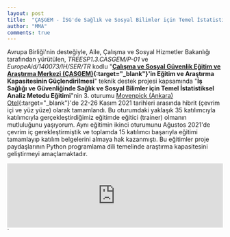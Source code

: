 ```yaml
---
layout: post
title:  "ÇAŞGEM - İSG'de Sağlık ve Sosyal Bilimler için Temel İstatistiksel Analiz Metodu Eğitimi"
author: "MMA"
comments: true
---
```


Avrupa Birliği'nin desteğiyle, Aile, Çalışma ve Sosyal Hizmetler Bakanlığı tarafından yürütülen, _TREESP1.3.CASGEM/P-01_ ve _EuropeAid/140073/IH/SER/TR_ kodlu "**[Çalışma ve Sosyal Güvenlik Eğitim ve Araştırma Merkezi (ÇASGEM)](https://www.casgemeuproject.org/){:target="_blank"}'in Eğitim ve Araştırma Kapasitesinin Güçlendirilmesi**" teknik destek projesi kapsamında "**İş Sağlığı ve Güvenliğinde Sağlık ve Sosyal Bilimler için Temel İstatistiksel Analiz Metodu Eğitimi**"nin 3. oturumu [Movenpick (Ankara) Otel](https://www.movenpick.com/en/europe/turkey/ankara/hotel-ankara/overview/){:target="_blank"}'de 22-26 Kasım 2021 tarihleri arasında hibrit (çevrim içi ve yüz yüze) olarak tamamlandı. Bu oturumdaki yaklaşık 35 katılımcıyla katılımcıyla gerçekleştirdiğimiz eğitimde eğitici (trainer) olmanın mutluluğunu yaşıyorum. Aynı eğitimin ikinci oturumunu Ağustos 2021'de çevrim iç gerekleştirmiştik ve toplamda 15 katılımcı başarıyla eğitimi tamamlayıp katılım belgelerini almaya hak kazanmıştı. Bu eğitimler proje paydaşlarının Python programlama dili temelinde araştırma kapasitesini geliştirmeyi amaçlamaktadır.

<iframe class="slideshow-iframe" src="https://mmuratarat.github.io/turkish/slides/my-pics1.html" style="width:100%" frameborder="0" scrolling="no" onload="resizeIframe(this)"></iframe>`
